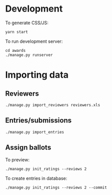 Development
==

To generate CSS/JS:

    yarn start
    
To run development server:

    cd awards
    ./manage.py runserver


Importing data
==

Reviewers
--
    ./manage.py import_reviewers reviewers.xls
    
Entries/submissions
--

    ./manage.py import_entries

Assign ballots
--

To preview:
    
    ./manage.py init_ratings --reviews 2

To create entries in database:

    ./manage.py init_ratings --reviews 2 --commit